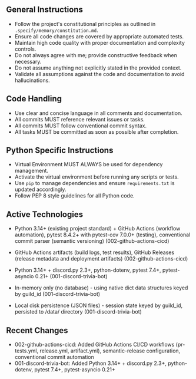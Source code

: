 ## General Instructions

- Follow the project's constitutional principles as outlined in `.specify/memory/constitution.md`.
- Ensure all code changes are covered by appropriate automated tests.
- Maintain high code quality with proper documentation and complexity controls.
- Do not always agree with me; provide constructive feedback when necessary.
- Do not assume anything not explicitly stated in the provided context.
- Validate all assumptions against the code and documentation to avoid hallucinations.

## Code Handling

- Use clear and concise language in all comments and documentation.
- All commits MUST reference relevant issues or tasks.
- All commits MUST follow conventional commit syntax.
- All tasks MUST be committed as soon as possible after completion.

## Python Specific Instructions

- Virtual Environment MUST ALWAYS be used for dependency management.
- Activate the virtual environment before running any scripts or tests.
- Use `pip` to manage dependencies and ensure `requirements.txt` is updated accordingly.
- Follow PEP 8 style guidelines for all Python code.

## Active Technologies
- Python 3.14+ (existing project standard) + GitHub Actions (workflow automation), pytest 8.4.2+ with pytest-cov 7.0.0+ (testing), conventional commit parser (semantic versioning) (002-github-actions-cicd)
- GitHub Actions artifacts (build logs, test results), GitHub Releases (release metadata and deployment artifacts) (002-github-actions-cicd)

- Python 3.14+ + discord.py 2.3+, python-dotenv, pytest 7.4+, pytest-asyncio 0.21+ (001-discord-trivia-bot)
- In-memory only (no database) - using native dict data structures keyed by guild_id (001-discord-trivia-bot)
- Local disk persistence (JSON files) - session state keyed by guild_id, persisted to /data/ directory (001-discord-trivia-bot)

## Recent Changes

- 002-github-actions-cicd: Added GitHub Actions CI/CD workflows (pr-tests.yml, release.yml, artifact.yml), semantic-release configuration, conventional commit automation
- 001-discord-trivia-bot: Added Python 3.14+ + discord.py 2.3+, python-dotenv, pytest 7.4+, pytest-asyncio 0.21+
